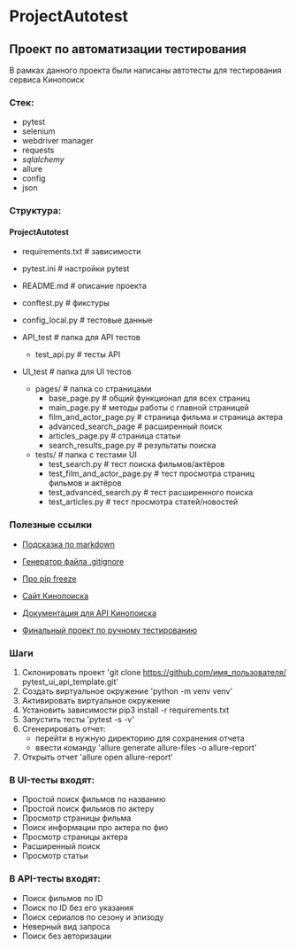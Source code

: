 # ProjectAutotest
## Проект по автоматизации тестирования
В рамках данного проекта были написаны автотесты для тестирования сервиса Кинопоиск

### Стек:
- pytest
- selenium
- webdriver manager
- requests
- _sqlalchemy_
- allure
- config
- json

### Структура:

#### ProjectAutotest
- requirements.txt            # зависимости
- pytest.ini                  # настройки pytest
- README.md                   # описание проекта
- conftest.py                 # фикстуры 
- config_local.py             # тестовые данные 

- API_test                    # папка для API тестов
  - test_api.py               # тесты API  
- UI_test                     # папка для UI тестов
  - pages/                    # папка со страницами
    - base_page.py            # общий функционал для всех страниц
    - main_page.py            # методы работы с главной страницей
    - film_and_actor_page.py  # страница фильма и страница актера
    - advanced_search_page    # расширенный поиск
    - articles_page.py        # страница статьи
    - search_results_page.py  # результаты поиска
  - tests/                        # папка с тестами UI
    - test_search.py              # тест поиска фильмов/актёров
    - test_film_and_actor_page.py # тест просмотра страниц фильмов и актёров
    - test_advanced_search.py     # тест расширенного поиска
    - test_articles.py            # тест просмотра статей/новостей

### Полезные ссылки
- [Подсказка по markdown](https://www.markdownguide.org/basic-syntax/)
- [Генератор файла .gitignore](https://www.toptal.com/developers/gitignore)
- [Про pip freeze](https://pip.pypa.io/en/stable/cli/pip_freeze/)
- [Cайт Кинопоиска](https://www.kinopoisk.ru/)
- [Документация для API Кинопоиска](https://api.kinopoisk.dev/documentation#/)

- [Финальный проект по ручному тестированию](https://an-rummo.yonote.ru/doc/avtotesty-mZfnaGKIAg)

### Шаги
1. Склонировать проект 'git clone https://github.com/имя_пользователя/ pytest_ui_api_template.git'
2. Создать виртуальное окружение 'python -m venv venv'
3. Активировать виртуальное окружение 
4. Установить зависимости pip3 install -r requirements.txt
5. Запустить тесты 'pytest -s -v'
6. Сгенерировать отчет: 
   - перейти в нужную директорию для сохранения отчета
   - ввести команду 'allure generate allure-files -o allure-report'
7. Открыть отчет 'allure open allure-report'

### В UI-тесты входят:
- Простой поиск фильмов по названию 
- Простой поиск фильмов по актеру 
- Просмотр страницы фильма 
- Поиск информации про актера по фио 
- Просмотр страницы актера 
- Расширенный поиск 
- Просмотр статьи

### В API-тесты входят:
- Поиск фильмов по ID
- Поиск по ID без его указания
- Поиск сериалов по сезону и эпизоду
- Неверный вид запроса
- Поиск без авторизации
